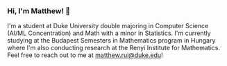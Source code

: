 ### Hi, I'm Matthew! 👋

I'm a student at Duke University double majoring in Computer Science (AI/ML Concentration) and Math with a minor in Statistics. I'm currently studying at the Budapest Semesters in Mathematics program in Hungary where I'm also conducting research at the Renyi Institute for Mathematics. Feel free to reach out to me at matthew.rui@duke.edu!
